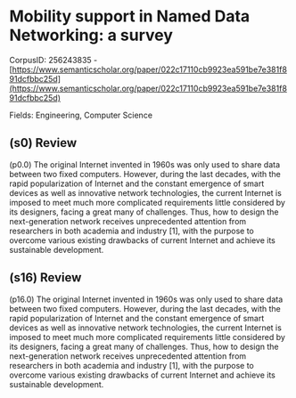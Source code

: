 # Mobility support in Named Data Networking: a survey

CorpusID: 256243835 - [https://www.semanticscholar.org/paper/022c17110cb9923ea591be7e381f891dcfbbc25d](https://www.semanticscholar.org/paper/022c17110cb9923ea591be7e381f891dcfbbc25d)

Fields: Engineering, Computer Science

## (s0) Review
(p0.0) The original Internet invented in 1960s was only used to share data between two fixed computers. However, during the last decades, with the rapid popularization of Internet and the constant emergence of smart devices as well as innovative network technologies, the current Internet is imposed to meet much more complicated requirements little considered by its designers, facing a great many of challenges. Thus, how to design the next-generation network receives unprecedented attention from researchers in both academia and industry [1], with the purpose to overcome various existing drawbacks of current Internet and achieve its sustainable development.
## (s16) Review
(p16.0) The original Internet invented in 1960s was only used to share data between two fixed computers. However, during the last decades, with the rapid popularization of Internet and the constant emergence of smart devices as well as innovative network technologies, the current Internet is imposed to meet much more complicated requirements little considered by its designers, facing a great many of challenges. Thus, how to design the next-generation network receives unprecedented attention from researchers in both academia and industry [1], with the purpose to overcome various existing drawbacks of current Internet and achieve its sustainable development.

